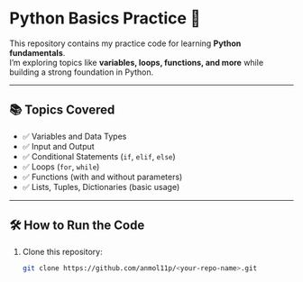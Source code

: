 # Python Basics Practice 🚀

This repository contains my practice code for learning **Python fundamentals**.  
I’m exploring topics like **variables, loops, functions, and more** while building a strong foundation in Python.

---

## 📚 Topics Covered

- ✅ Variables and Data Types
- ✅ Input and Output
- ✅ Conditional Statements (`if`, `elif`, `else`)
- ✅ Loops (`for`, `while`)
- ✅ Functions (with and without parameters)
- ✅ Lists, Tuples, Dictionaries (basic usage)

---

## 🛠️ How to Run the Code

1. Clone this repository:
   ```bash
   git clone https://github.com/anmol11p/<your-repo-name>.git
   ```
